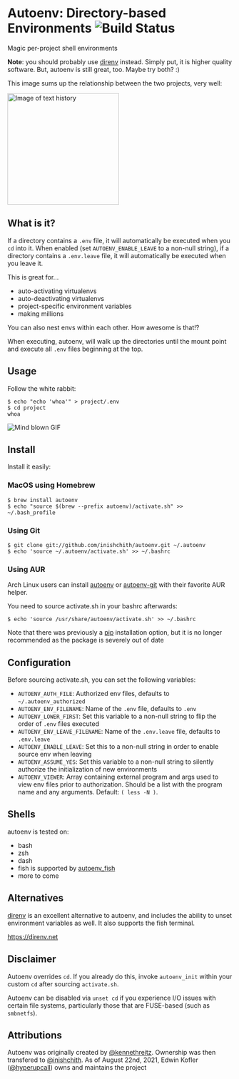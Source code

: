 
# Autoenv: Directory-based Environments ![Build Status](https://github.com/hyperupcall/autoenv/actions/workflows/ci.yml/badge.svg)

Magic per-project shell environments

**Note**: you should probably use [direnv](https://direnv.net) instead.
Simply put, it is higher quality software. But, autoenv is still great,
too. Maybe try both? :)

This image sums up the relationship between the two projects, very well:

<img src="https://d3vv6lp55qjaqc.cloudfront.net/items/2f103O1A1R2T1k2w2M3c/776204239940493426%3Faccount_id=8.jpg" alt="Image of text history" width="250"/>

## What is it?

If a directory contains a `.env` file, it will automatically be executed
when you `cd` into it. When enabled (set `AUTOENV_ENABLE_LEAVE` to a
non-null string), if a directory contains a `.env.leave` file, it will
automatically be executed when you leave it.

This is great for...

  - auto-activating virtualenvs
  - auto-deactivating virtualenvs
  - project-specific environment variables
  - making millions

You can also nest envs within each other. How awesome is that!?

When executing, autoenv, will walk up the directories until the mount
point and execute all `.env` files beginning at the top.

## Usage


Follow the white rabbit:

    $ echo "echo 'whoa'" > project/.env
    $ cd project
    whoa

![Mind blown GIF](http://media.tumblr.com/tumblr_ltuzjvbQ6L1qzgpx9.gif)

## Install

Install it easily:

### MacOS using Homebrew

    $ brew install autoenv
    $ echo "source $(brew --prefix autoenv)/activate.sh" >> ~/.bash_profile

### Using Git

    $ git clone git://github.com/inishchith/autoenv.git ~/.autoenv
    $ echo 'source ~/.autoenv/activate.sh' >> ~/.bashrc

### Using AUR

Arch Linux users can install
[autoenv](https://aur.archlinux.org/packages/autoenv/) or
[autoenv-git](https://aur.archlinux.org/packages/autoenv-git/) with
their favorite AUR helper.

You need to source activate.sh in your bashrc afterwards:

    $ echo 'source /usr/share/autoenv/activate.sh' >> ~/.bashrc

Note that there was previously a [pip](https://pypi.org/project/autoenv) installation option, but it is no longer recommended as the package is severely out of date

## Configuration

Before sourcing activate.sh, you can set the following variables:

  - `AUTOENV_AUTH_FILE`: Authorized env files, defaults to
    `~/.autoenv_authorized`
  - `AUTOENV_ENV_FILENAME`: Name of the `.env` file, defaults to `.env`
  - `AUTOENV_LOWER_FIRST`: Set this variable to a non-null string to flip the order of `.env`
    files executed
  - `AUTOENV_ENV_LEAVE_FILENAME`: Name of the `.env.leave` file,
    defaults to `.env.leave`
  - `AUTOENV_ENABLE_LEAVE`: Set this to a non-null string in order to
    enable source env when leaving
  - `AUTOENV_ASSUME_YES`: Set this variable to a non-null string to silently authorize the
    initialization of new environments
  - `AUTOENV_VIEWER`: Array containing external program and args used to view
    env files prior to authorization. Should be a list with the program name
    and any arguments. Default: `( less -N )`.

## Shells

autoenv is tested on:

  - bash
  - zsh
  - dash
  - fish is supported by
    [autoenv\_fish](https://github.com/loopbit/autoenv_fish)
  - more to come

## Alternatives

[direnv](https://direnv.net) is an excellent alternative to autoenv, and includes the ability
to unset environment variables as well. It also supports the fish
terminal.

<https://direnv.net>

## Disclaimer

Autoenv overrides `cd`. If you already do this, invoke `autoenv_init`
within your custom `cd` after sourcing `activate.sh`.

Autoenv can be disabled via `unset cd` if you experience I/O issues with
certain file systems, particularly those that are FUSE-based (such as
`smbnetfs`).

## Attributions

Autoenv was originally created by [@kennethreitz](https://github.com/kennethreitz). Ownership was then transfered to [@inishchith](https://github.com/inishchith). As of August 22nd, 2021, Edwin Kofler ([@hyperupcall](https://github.com/hyperupcall)) owns and maintains the project
